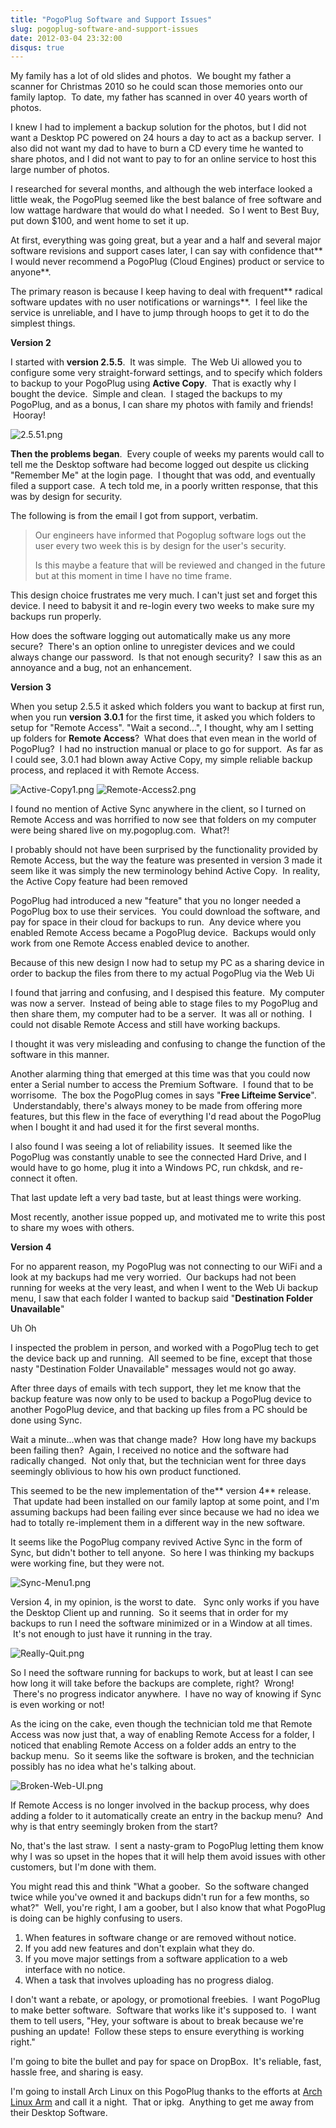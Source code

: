 ```yaml
---
title: "PogoPlug Software and Support Issues"
slug: pogoplug-software-and-support-issues
date: 2012-03-04 23:32:00
disqus: true
---
```


My family has a lot of old slides and photos.  We bought my father a scanner for Christmas 2010 so he could scan those memories onto our family laptop.  To date, my father has scanned in over 40 years worth of photos.

I knew I had to implement a backup solution for the photos, but I did not want a Desktop PC powered on 24 hours a day to act as a backup server.  I also did not want my dad to have to burn a CD every time he wanted to share photos, and I did not want to pay to for an online service to host this large number of photos.

I researched for several months, and although the web interface looked a little weak, the PogoPlug seemed like the best balance of free software and low wattage hardware that would do what I needed.  So I went to Best Buy, put down $100, and went home to set it up.

At first, everything was going great, but a year and a half and several major software revisions and support cases later, I can say with confidence that** I would never recommend a PogoPlug (Cloud Engines) product or service to anyone**.

<!-- more -->

The primary reason is because I keep having to deal with frequent** radical software updates with no user notifications or warnings**.  I feel like the service is unreliable, and I have to jump through hoops to get it to do the simplest things.

**Version 2**

I started with **version 2.5.5**.  It was simple.  The Web Ui allowed you to configure some very straight-forward settings, and to specify which folders to backup to your PogoPlug using **Active Copy**.  That is exactly why I bought the device.  Simple and clean.  I staged the backups to my PogoPlug, and as a bonus, I can share my photos with family and friends!  Hooray!

![2.5.51.png](/assets/pogoplug-software-and-support-issues/2.5.51.png)

**Then the problems began**.  Every couple of weeks my parents would call to tell me the Desktop software had become logged out despite us clicking "Remember Me" at the login page.  I thought that was odd, and eventually filed a support case.  A tech told me, in a poorly written response, that this was by design for security.

The following is from the email I got from support, verbatim.

<!-- Ticket #34940, -->
> Our engineers have informed that Pogoplug software logs out the user every two week this is by design for the user's security.
>
> Is this maybe a feature that will be reviewed and changed in the future but at this moment in time I have no time frame.

This design choice frustrates me very much. I can't just set and forget this device. I need to babysit it and re-login every two weeks to make sure my backups run properly.

How does the software logging out automatically make us any more secure?  There's an option online to unregister devices and we could always change our password.  Is that not enough security?  I saw this as an annoyance and a bug, not an enhancement.

**Version 3**

When you setup 2.5.5 it asked which folders you want to backup at first run, when you run **version** **3.0.1** for the first time, it asked you which folders to setup for "Remote Access".  "Wait a second...", I thought, why am I setting up folders for **Remote Access**?  What does that even mean in the world of PogoPlug?  I had no instruction manual or place to go for support.  As far as I could see, 3.0.1 had blown away Active Copy, my simple reliable backup process, and replaced it with Remote Access.

![Active-Copy1.png](/assets/pogoplug-software-and-support-issues/Active-Copy1.png)
![Remote-Access2.png](/assets/pogoplug-software-and-support-issues/Remote-Access2.png)

I found no mention of Active Sync anywhere in the client, so I turned on Remote Access and was horrified to now see that folders on my computer were being shared live on my.pogoplug.com.  What?!

I probably should not have been surprised by the functionality provided by Remote Access, but the way the feature was presented in version 3 made it seem like it was simply the new terminology behind Active Copy.  In reality, the Active Copy feature had been removed

PogoPlug had introduced a new "feature" that you no longer needed a PogoPlug box to use their services.  You could download the software, and pay for space in their cloud for backups to run.  Any device where you enabled Remote Access became a PogoPlug device.  Backups would only work from one Remote Access enabled device to another.

Because of this new design I now had to setup my PC as a sharing device in order to backup the files from there to my actual PogoPlug via the Web Ui

I found that jarring and confusing, and I despised this feature.  My computer was now a server.  Instead of being able to stage files to my PogoPlug and then share them, my computer had to be a server.  It was all or nothing.  I could not disable Remote Access and still have working backups.

I thought it was very misleading and confusing to change the function of the software in this manner.

Another alarming thing that emerged at this time was that you could now enter a Serial number to access the Premium Software.  I found that to be worrisome.  The box the PogoPlug comes in says "**Free Lifteime Service**".  Understandably, there's always money to be made from offering more features, but this flew in the face of everything I'd read about the PogoPlug when I bought it and had used it for the first several months.

I also found I was seeing a lot of reliability issues.  It seemed like the PogoPlug was constantly unable to see the connected Hard Drive, and I would have to go home, plug it into a Windows PC, run chkdsk, and re-connect it often.

That last update left a very bad taste, but at least things were working.

Most recently, another issue popped up, and motivated me to write this post to share my woes with others.

**Version 4**

For no apparent reason, my PogoPlug was not connecting to our WiFi and a look at my backups had me very worried.  Our backups had not been running for weeks at the very least, and when I went to the Web Ui backup menu, I saw that each folder I wanted to backup said "**Destination Folder Unavailable**"

Uh Oh

I inspected the problem in person, and worked with a PogoPlug tech to get the device back up and running.  All seemed to be fine, except that those nasty "Destination Folder Unavailable" messages would not go away.

After three days of emails with tech support, they let me know that the backup feature was now only to be used to backup a PogoPlug device to another PogoPlug device, and that backing up files from a PC should be done using Sync.

Wait a minute...when was that change made?  How long have my backups been failing then?  Again, I received no notice and the software had radically changed.  Not only that, but the technician went for three days seemingly oblivious to how his own product functioned.

This seemed to be the new implementation of the** version 4** release.  That update had been installed on our family laptop at some point, and I'm assuming backups had been failing ever since because we had no idea we had to totally re-implement them in a different way in the new software.

It seems like the PogoPlug company revived Active Sync in the form of Sync, but didn't bother to tell anyone.  So here I was thinking my backups were working fine, but they were not.

![Sync-Menu1.png](/assets/tmobile-password-confusion/Sync-Menu1.png)

Version 4, in my opinion, is the worst to date.   Sync only works if you have the Desktop Client up and running.  So it seems that in order for my backups to run I need the software minimized or in a Window at all times.  It's not enough to just have it running in the tray.

![Really-Quit.png](/assets/tmobile-password-confusion/Really-Quit.png)

So I need the software running for backups to work, but at least I can see how long it will take before the backups are complete, right?  Wrong!  There's no progress indicator anywhere.  I have no way of knowing if Sync is even working or not!

As the icing on the cake, even though the technician told me that Remote Access was now just that, a way of enabling Remote Access for a folder, I noticed that enabling Remote Access on a folder adds an entry to the backup menu.  So it seems like the software is broken, and the technician possibly has no idea what he's talking about.

![Broken-Web-UI.png](/assets/tmobile-password-confusion/Broken-Web-UI.png)

If Remote Access is no longer involved in the backup process, why does adding a folder to it automatically create an entry in the backup menu?  And why is that entry seemingly broken from the start?

No, that's the last straw.  I sent a nasty-gram to PogoPlug letting them know why I was so upset in the hopes that it will help them avoid issues with other customers, but I'm done with them.

You might read this and think "What a goober.  So the software changed twice while you've owned it and backups didn't run for a few months, so what?"  Well, you're right, I am a goober, but I also know that what PogoPlug is doing can be highly confusing to users.

1. When features in software change or are removed without notice.
1. If you add new features and don't explain what they do.
1. If you move major settings from a software application to a web interface with no notice.
1. When a task that involves uploading has no progress dialog.

I don't want a rebate, or apology, or promotional freebies.  I want PogoPlug to make better software.  Software that works like it's supposed to.  I want them to tell users, "Hey, your software is about to break because we're pushing an update!  Follow these steps to ensure everything is working right."

I'm going to bite the bullet and pay for space on DropBox.  It's reliable, fast, hassle free, and sharing is easy.

I'm going to install Arch Linux on this PogoPlug thanks to the efforts at [Arch Linux Arm](http://archlinuxarm.org/) and call it a night.  That or ipkg.  Anything to get me away from their Desktop Software.
